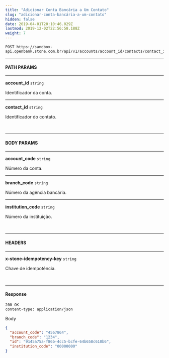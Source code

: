 ```yaml
---
title: "Adicionar Conta Bancária a Um Contato"
slug: "adicionar-conta-bancária-a-um-contato"
hidden: false
date: 2019-04-01T20:10:46.029Z
lastmod: 2019-12-02T22:56:58.188Z
weight: 7
---
```



```http
POST https://sandbox-api.openbank.stone.com.br/api/v1/accounts/account_id/contacts/contact_id/bank_accounts
```

---

#### **PATH PARAMS**

---

**account_id**  `string`

Identificador da conta.

---

**contact_id**  `string`

Identificador do contato.

<br>

---

#### **BODY PARAMS**

---

**account_code**  `string`

Número da conta.

---

**branch_code**  `string`

Número da agência bancária.

---

**institution_code**  `string`

Número da instituição.

<br>

---

#### **HEADERS**

---

**x-stone-idempotency-key**  `string`

Chave de idempotência.

<br>

---

#### **Response**

```http
200 OK
content-type: application/json
```
Body
```JSON
{
  "account_code": "4567864",
  "branch_code": "1234",
  "id": "9145a75a-f86b-4cc5-bcfe-64b658c610b6",
  "institution_code": "00000000"
}
```
